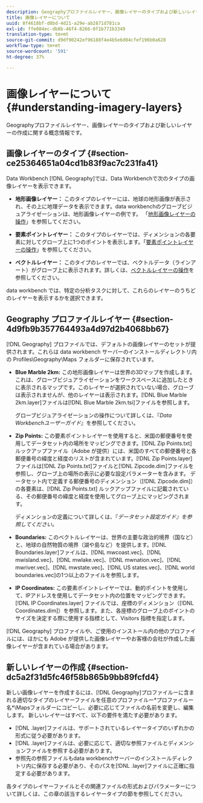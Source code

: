 ```yaml
---
description: Geographyプロファイルレイヤー、画像レイヤーのタイプおよび新しいレイヤーの作成に関する概念情報です。
title: 画像レイヤーについて
uuid: 8f4618bf-d8bd-4d21-a29e-ab2871d781ca
exl-id: ffe084ec-db8b-46f4-8266-0f1b771b3349
translation-type: tm+mt
source-git-commit: d9df90242ef96188f4e4b5e6d04cfef196b0a628
workflow-type: tm+mt
source-wordcount: '591'
ht-degree: 37%

---
```


# 画像レイヤーについて{#understanding-imagery-layers}

Geographyプロファイルレイヤー、画像レイヤーのタイプおよび新しいレイヤーの作成に関する概念情報です。

## 画像レイヤーのタイプ {#section-ce25364651a04cd1b83f9ac7c231fa41}

Data Workbench [!DNL Geography]では、Data Workbenchで次のタイプの画像レイヤーを表示できます。

* **地形画像レイヤー：** このタイプのレイヤーには、地球の地形画像が表示され、その上に地理データを表示できます。data workbenchのグローブビジュアライゼーションは、地形画像レイヤーの例です。 「[地形画像レイヤーの操作](../../../home/c-geo-oview/c-wk-img-lyrs/c-trn-img-lyrs/c-trn-img-lyrs.md#concept-8a0a16013e824ac29f35a0349b5d8ccf)」を参照してください。

* **要素ポイントレイヤー：** このタイプのレイヤーでは、ディメンションの各要素に対してグローブ上に1つのポイントを表示します。「[要素ポイントレイヤーの操作](../../../home/c-geo-oview/c-wk-img-lyrs/c-elmt-pt-lyrs/c-elmt-pt-lyrs.md#concept-52b3262ab4e042a18956be8809638af9)」を参照してください。

* **ベクトルレイヤー：** このタイプのレイヤーでは、ベクトルデータ（ラインアート）がグローブ上に表示されます。詳しくは、[ベクトルレイヤーの操作](../../../home/c-geo-oview/c-wk-img-lyrs/c-wk-vctr-lyrs/c-wk-vctr-lyrs.md#concept-a2c9e8155f554cbe96ee3aaf44f2d620)を参照してください。

data workbench では、特定の分析タスクに対して、これらのレイヤーのうちどのレイヤーを表示するかを選択できます。

## Geography プロファイルレイヤー {#section-4d9fb9b357764493a4d97d2b4068bb67}

[!DNL Geography] プロファイルでは、デフォルトの画像レイヤーのセットが提供されます。これらは data workbench サーバーのインストールディレクトリ内の Profiles\Geography\Maps フォルダーに保存されています。

* **Blue Marble 2km:** この地形画像レイヤーは世界の3Dマップを作成します。これは、グローブビジュアライゼーションをワークスペースに追加したときに表示されるマップです。このレイヤーが選択されていない場合、グローブは表示されませんが、他のレイヤーは表示されます。[!DNL Blue Marble 2km.layer]ファイルは[!DNL Blue Marble 2km.tsi]ファイルを参照します。

   グローブビジュアライゼーションの操作について詳しくは、『*Data Workbenchユーザーガイド*』を参照してください。

* **Zip Points:** この要素ポイントレイヤーを使用すると、米国の郵便番号を使用してデータセット内の場所をマッピングできます。[!DNL Zip Points.txt] ルックアップファイル（Adobe が提供）には、米国のすべての郵便番号と各郵便番号の緯度と経度のリストが含まれています。[!DNL Zip Points.layer]ファイルは[!DNL Zip Points.txt]ファイルと[!DNL Zipcode.dim]ファイルを参照し、グローブ上の場所の表示に必要な設定パラメーターを含みます。 データセット内で定義する郵便番号のディメンション（[!DNL Zipcode.dim]）の各要素は、[!DNL Zip Points.txt] ルックアップファイルに記載されている、その郵便番号の緯度と経度を使用してグローブ上にマッピングされます。

   ディメンションの定義について詳しくは、『*データセット設定ガイド』を参照してください。*

* **Boundaries:** このベクトルレイヤーは、世界の主要な政治的境界（国など）と、地球の自然物質の境界（湖や島など）を提供します。[!DNL Boundaries.layer]ファイルは、[!DNL mwcoast.vec]、[!DNL mwisland.vec]、[!DNL mwlake.vec]、[!DNL mwnation.vec]、[!DNL mwriver.vec]、[!DNL mwstate.vec]、[!DNL US states.vec]、[!DNL world boundaries.vec]の1つ以上のファイルを参照します。

* **IP Coordinates:** この要素ポイントレイヤーでは、動的ポイントを使用して、IPアドレスを使用してデータセット内の位置をマッピングできます。[!DNL IP Coordinates.layer] ファイルでは、座標のディメンション（[!DNL Coordinates.dim]）を参照します。また、各座標のグローブ上のポイントのサイズを決定する際に使用する指標として、Visitors 指標を指定します。

[!DNL Geography] プロファイルや、ご使用のインストール内の他のプロファイルには、ほかにも Adobe が提供した画像レイヤーやお客様の会社が作成した画像レイヤーが含まれている場合があります。

## 新しいレイヤーの作成 {#section-dc5a2f31d5fc46f58b865b9bb89fcfd4}

新しい画像レイヤーを作成するには、[!DNL Geography]プロファイルーに含まれる適切なタイプのレイヤーファイルを任意のプロファイルー\*プロファイルー名*\Mapsフォルダーにコピーし、必要に応じてファイルの名前を変更し、編集します。 新しいレイヤーはすべて、以下の要件を満たす必要があります。

* [!DNL .layer]ファイルは、サポートされているレイヤータイプのいずれかの形式に従う必要があります。
* [!DNL .layer]ファイルは、必要に応じて、適切な参照ファイルとディメンションファイルを参照する必要があります。
* 参照先の参照ファイルもdata workbenchサーバーのインストールディレクトリ内に保存する必要があり、そのパスを[!DNL .layer]ファイルに正確に指定する必要があります。

各タイプのレイヤーファイルとその関連ファイルの形式およびパラメーターについて詳しくは、この章の該当するレイヤータイプの節を参照してください。
